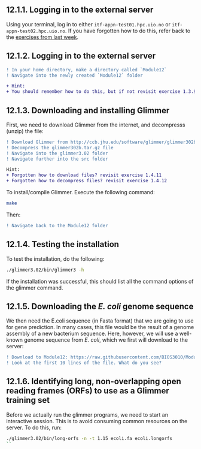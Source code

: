 ## 12.1.1. Logging in to the external server
Using your terminal, log in to either `itf-appn-test01.hpc.uio.no` or `itf-appn-test02.hpc.uio.no`. If you have forgotten how to do this, refer back to the [exercises from last week](https://github.com/BIOS3010/Module-7---HTS/blob/main/00-Get_started.md#logging-on-to-the-server).

## 12.1.2. Logging in to the external server
```diff
! In your home directory, make a directory called `Module12` 
! Navigate into the newly created `Module12` folder
```

```diff
+ Hint:
+ You should remember how to do this, but if not revisit exercise 1.3.9 and 1.3.3
```

## 12.1.3. Downloading and installing Glimmer
First, we need to download Glimmer from the internet, and decompresss (unzip) the file:
```diff
! Download Glimmer from http://ccb.jhu.edu/software/glimmer/glimmer302b.tar.gz
! Decompress the glimmer302b.tar.gz file
! Navigate into the glimmer3.02 folder 
! Navigate further into the src folder 
```

```diff
Hint: 
+ Forgotten how to download files? revisit exercise 1.4.11
+ Forgotten how to decompress files? revisit exercise 1.4.12
```
To install/compile Glimmer. Execute the following command:

```bash
make
```

Then:
```diff
! Navigate back to the Module12 folder
```

## 12.1.4. Testing the installation
To test the installation, do the following:
```bash
./glimmer3.02/bin/glimmer3 -h
```
If the installation was successful, this should list all the command options of the glimmer command.

## 12.1.5. Downloading the *E. coli* genome sequence
We then need the E.coli sequence (in Fasta format) that we are going to use for gene prediction. In many cases, this file would be the result of a genome assembly of a new bacterium sequence. Here, however, we will use a well-known genome sequence from *E. coli*, which we first will download to the server:

```diff
! Download to Module12: https://raw.githubusercontent.com/BIOS3010/Module-12-Gene-annotation/main/ecoli.fa
! Look at the first 10 lines of the file. What do you see?
```
## 12.1.6. Identifying long, non-overlapping open reading frames (ORFs) to use as a Glimmer training set
Before we actually run the glimmer programs, we need to start an interactive session. This is to avoid consuming common resources on the server. To do this, run:
```bash
./glimmer3.02/bin/long-orfs -n -t 1.15 ecoli.fa ecoli.longorfs
``



